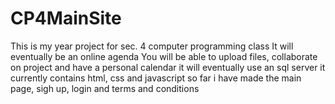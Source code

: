 # CP4MainSite
This is my year project for sec. 4 computer programming class
It will eventually be an online agenda 
You will be able to upload files, collaborate on project and have a personal calendar 
it will eventually use an sql server 
it currently contains html, css and javascript
so far i have made the main page, sigh up, login and terms and conditions
